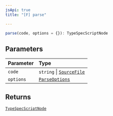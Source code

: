 ```yaml
---
jsApi: true
title: "[F] parse"

---
```

```ts
parse(code, options = {}): TypeSpecScriptNode
```

## Parameters

| Parameter | Type |
| :------ | :------ |
| `code` | `string` \| [`SourceFile`](Interface.SourceFile.md) |
| `options` | [`ParseOptions`](Interface.ParseOptions.md) |

## Returns

[`TypeSpecScriptNode`](Interface.TypeSpecScriptNode.md)

